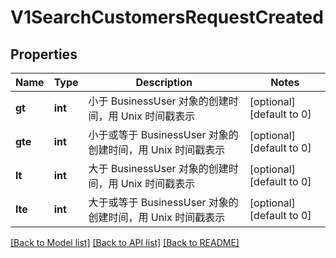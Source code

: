 # V1SearchCustomersRequestCreated

## Properties
Name | Type | Description | Notes
------------ | ------------- | ------------- | -------------
**gt** | **int** | 小于 BusinessUser 对象的创建时间，用 Unix 时间戳表示 | [optional] [default to 0]
**gte** | **int** | 小于或等于 BusinessUser 对象的创建时间，用 Unix 时间戳表示 | [optional] [default to 0]
**lt** | **int** | 大于 BusinessUser 对象的创建时间，用 Unix 时间戳表示 | [optional] [default to 0]
**lte** | **int** | 大于或等于 BusinessUser 对象的创建时间，用 Unix 时间戳表示 | [optional] [default to 0]

[[Back to Model list]](../README.md#documentation-for-models) [[Back to API list]](../README.md#documentation-for-api-endpoints) [[Back to README]](../README.md)


